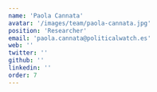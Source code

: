 ```yaml
---
name: 'Paola Cannata'
avatar: '/images/team/paola-cannata.jpg'
position: 'Researcher'
email: 'paola.cannata@politicalwatch.es'
web: ''
twitter: ''
github: ''
linkedin: ''
order: 7
---
```



